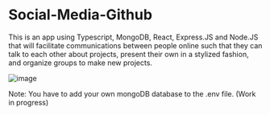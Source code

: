 # Social-Media-Github
This is an app using Typescript, MongoDB, React, Express.JS and Node.JS that will facilitate communications between people online such that they can talk to each other about projects, present their own in a stylized fashion, and organize groups to make new projects.

![image](https://github.com/Tahsin2020/Social-Media-Github/assets/62449141/91b597de-75a7-470c-9097-67a41ebdd9fb)

Note: You have to add your own mongoDB database to the .env file. (Work in progress)

